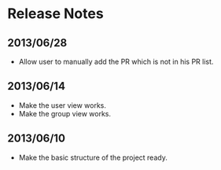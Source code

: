 Release Notes
====

## 2013/06/28

* Allow user to manually add the PR which is not in his PR list.

## 2013/06/14

* Make the user view works.
* Make the group view works.

## 2013/06/10

* Make the basic structure of the project ready.
